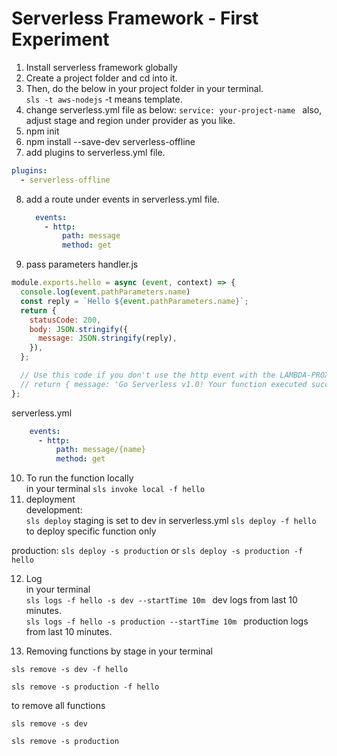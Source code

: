 # Serverless Framework - First Experiment

1. Install serverless framework globally
2. Create a project folder and cd into it.
3. Then, do the below in your project folder in your terminal. <br />
```sls -t aws-nodejs``` -t means template.
4. change serverless.yml file as below:
  ```service: your-project-name ```
  also, adjust stage and region under provider as you like.
5. npm init
6. npm install --save-dev serverless-offline
7. add plugins to serverless.yml file.
  ```yaml
  plugins:
    - serverless-offline
  ```
8. add a route under events in serverless.yml file.
     ```yaml
       events:
         - http:
             path: message
             method: get
     ```
9. pass parameters
handler.js
```javascript
module.exports.hello = async (event, context) => {
  console.log(event.pathParameters.name)
  const reply = `Hello ${event.pathParameters.name}`;
  return {
    statusCode: 200,
    body: JSON.stringify({
      message: JSON.stringify(reply),
    }),
  };

  // Use this code if you don't use the http event with the LAMBDA-PROXY integration
  // return { message: 'Go Serverless v1.0! Your function executed successfully!', event };
};
```
serverless.yml
```yaml
    events:
      - http:
          path: message/{name}
          method: get
```
10. To run the function locally <br />
in your terminal
```sls invoke local -f hello```
11. deployment <br />
development:<br />
    ```sls deploy``` staging is set to dev in serverless.yml
    ```sls deploy -f hello``` to deploy specific function only

production:
```sls deploy -s production``` or
```sls deploy -s production -f hello``` 

12. Log <br />
in your terminal <br />
```sls logs -f hello -s dev --startTime 10m ``` dev logs from last 10 minutes. <br />
```sls logs -f hello -s production --startTime 10m ```  production logs from last 10 minutes.

13. Removing functions
by stage
in your terminal
```
sls remove -s dev -f hello
```
```
sls remove -s production -f hello
```
to remove all functions
```
sls remove -s dev
```
```
sls remove -s production
```